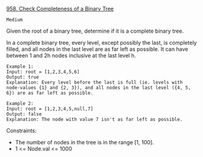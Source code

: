 [958. Check Completeness of a Binary Tree](https://leetcode.com/problems/check-completeness-of-a-binary-tree/description/)

`Medium`

Given the root of a binary tree, determine if it is a complete binary tree.

In a complete binary tree, every level, except possibly the last, is completely filled, and all nodes in the last level are as far left as possible. It can have between 1 and 2h nodes inclusive at the last level h.

```
Example 1:
Input: root = [1,2,3,4,5,6]
Output: true
Explanation: Every level before the last is full (ie. levels with node-values {1} and {2, 3}), and all nodes in the last level ({4, 5, 6}) are as far left as possible.

Example 2:
Input: root = [1,2,3,4,5,null,7]
Output: false
Explanation: The node with value 7 isn't as far left as possible.
```

Constraints:

- The number of nodes in the tree is in the range [1, 100].
- 1 <= Node.val <= 1000